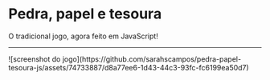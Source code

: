 # Pedra, papel e tesoura
O tradicional jogo, agora feito em JavaScript!
<hr>
![screenshot do jogo](https://github.com/sarahscampos/pedra-papel-tesoura-js/assets/74733887/d8a77ee6-1d43-44c3-93fc-fc6199ea50d7)

